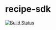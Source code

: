 # recipe-sdk

[![Build Status](https://travis-ci.org/glassdome/recipe-sdk.svg?branch=master)](https://travis-ci.org/glassdome/recipe-sdk)
